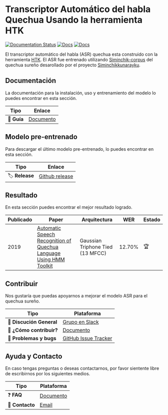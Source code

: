 Transcriptor Automático del habla Quechua Usando la herramienta HTK
====================================================================


[![Documentation Status](https://readthedocs.org/projects/asr-htk-quechua/badge/?version=latest)](https://asr-htk-quechua.readthedocs.io/en/latest/?badge=latest) [![Docs](https://img.shields.io/badge/corpus-quechua-yellowgreen)]() [![Docs](https://img.shields.io/badge/idioma-inglés-green)](ENGLISH.md)


El transcriptor automático del habla (ASR) quechua esta construido con la herramienta [HTK](https://htk.eng.cam.ac.uk). El ASR fue entrenado utilizando [Siminchik-corpus](http://lrec-conf.org/workshops/lrec2018/W14/pdf/4_W14.pdf) del quechua sureño desarollado por el proyecto [Siminchikkunarayku](https://www.siminchikkunarayku.pe).


## Documentación

La documentación para la instalación, uso y entrenamiento del modelo lo puedes encontrar en esta sección.

| Tipo                            | Enlace                              |
| ------------------------------- | --------------------------------------- |
| :bookmark_tabs: **Guía**   | [Documento](https://readthedocs.org/projects/asr-htk-quechua/badge/?version=latest)                  |


## Modelo pre-entrenado

Para descargar el último modelo pre-entrenado, lo puedes encontrar en esta sección.

| Tipo                           | Enlace                               |
| ------------------------------- | --------------------------------------- |
| :label: **Release**     | [Github release](https://github.com/Siminchik/ASR_HTK_Quechua/releases/latest)                  |



## Resultado

En esta sección puedes encontrar el mejor resultado logrado.


| Publicado | Paper | Arquitectura | WER   | Estado |
| --------- | ----- | ------------ | ----- | ------ |
| 2019      | [Automatic Speech Recognition of Quechua Language Using HMM Toolkit](https://link.springer.com/chapter/10.1007/978-3-030-46140-9_6) | Gaussian Triphone Tied (13 MFCC) | 12.70% |  :trophy: |



## Contribuir

Nos gustaría que puedas apoyarnos a mejorar el modelo ASR para el quechua sureño.

| Tipo                            | Plataforma                               |
| ------------------------------- | --------------------------------------- |
| :loudspeaker: **Discución General**     | [Grupo en Slack](https://join.slack.com/t/siminchik/shared_invite/zt-nxju2mw6-y3oIzAXf9B1_nKzuJQYMGg)                  |
| :thinking: **¿Cómo contribuir?**       | [Documento]()                              |
| :bug: **Problemas y bugs** | [GitHub Issue Tracker](https://github.com/rjzevallos/churana/issues)                 |



## Ayuda y Contacto

En caso tengas preguntas o deseas contactarnos, por favor sientente libre de escribirnos por los siguientes medios.

| Tipo                            | Plataforma                              |
| ------------------------------- | --------------------------------------- |
| :question: **FAQ**     | [Documento](https://join.slack.com/t/siminchik/shared_invite/zt-nxju2mw6-y3oIzAXf9B1_nKzuJQYMGg)                  |
| :e-mail: **Contacto**       | [Email](https://github.com/rjzevallos/1492/edit/main/README.md)                              |





